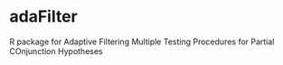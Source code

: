 # adaFilter

R package for Adaptive Filtering Multiple Testing Procedures for Partial COnjunction Hypotheses
